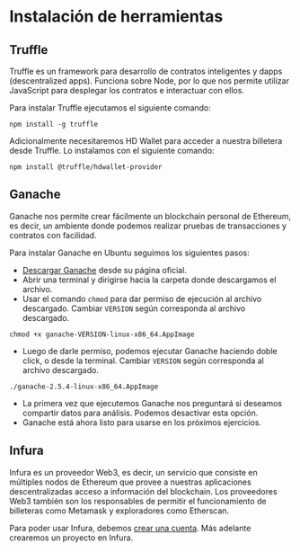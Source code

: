 # Instalación de herramientas

## Truffle

Truffle es un framework para desarrollo de contratos inteligentes y dapps (descentralized apps). Funciona sobre Node, por lo que nos permite utilizar JavaScript para desplegar los contratos e interactuar con ellos.

Para instalar Truffle ejecutamos el siguiente comando:

```
npm install -g truffle
```

Adicionalmente necesitaremos HD Wallet para acceder a nuestra billetera desde Truffle. Lo instalamos con el siguiente comando:

```
npm install @truffle/hdwallet-provider
```

## Ganache

Ganache nos permite crear fácilmente un blockchain personal de Ethereum, es decir, un ambiente donde podemos realizar pruebas de transacciones y contratos con facilidad.

Para instalar Ganache en Ubuntu seguimos los siguientes pasos:

* [Descargar Ganache](https://trufflesuite.com/ganache/) desde su página oficial.
* Abrir una terminal y dirigirse hacia la carpeta donde descargamos el archivo.
* Usar el comando `chmod` para dar permiso de ejecución al archivo descargado. Cambiar `VERSION` según corresponda al archivo descargado.
```
chmod +x ganache-VERSION-linux-x86_64.AppImage
```
* Luego de darle permiso, podemos ejecutar Ganache haciendo doble click, o desde la terminal. Cambiar `VERSION` según corresponda al archivo descargado.
```
./ganache-2.5.4-linux-x86_64.AppImage
```
* La primera vez que ejecutemos Ganache nos preguntará si deseamos compartir datos para análisis. Podemos desactivar esta opción.
* Ganache está ahora listo para usarse en los próximos ejercicios.

## Infura

Infura es un proveedor Web3, es decir, un servicio que consiste en múltiples nodos de Ethereum que provee a nuestras aplicaciones descentralizadas acceso a información del blockchain. Los proveedores Web3 también son los responsables de permitir el funcionamiento de billeteras como Metamask y exploradores como Etherscan.

Para poder usar Infura, debemos [crear una cuenta](https://infura.io/register). Más adelante crearemos un proyecto en Infura.